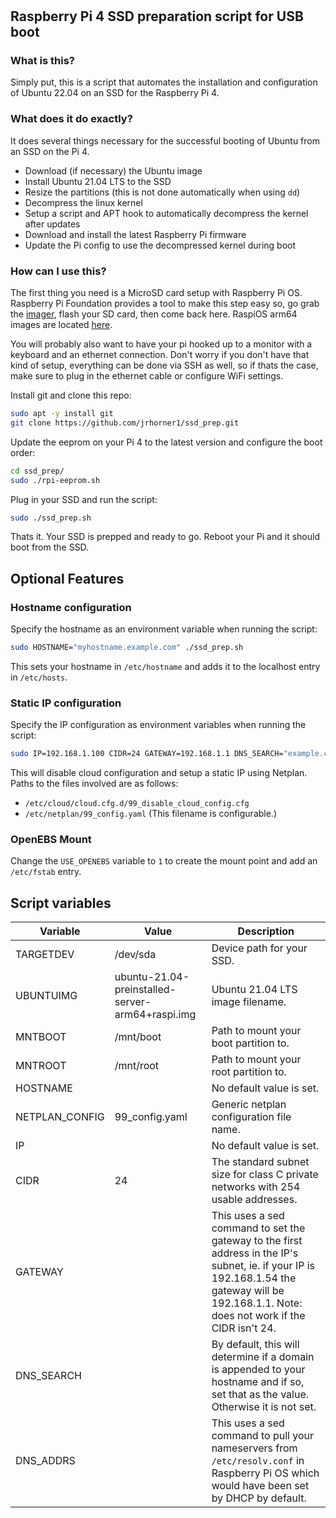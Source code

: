 #  

## Raspberry Pi 4 SSD preparation script for USB boot  

### What is this?  

Simply put, this is a script that automates the installation and configuration of Ubuntu 22.04 on an SSD for the Raspberry Pi 4.  

### What does it do exactly?  

It does several things necessary for the successful booting of Ubuntu from an SSD on the Pi 4.

* Download (if necessary) the Ubuntu image
* Install Ubuntu 21.04 LTS to the SSD
* Resize the partitions (this is not done automatically when using `dd`)
* Decompress the linux kernel
* Setup a script and APT hook to automatically decompress the kernel after updates
* Download and install the latest Raspberry Pi firmware
* Update the Pi config to use the decompressed kernel during boot

### How can I use this?  

The first thing you need is a MicroSD card setup with Raspberry Pi OS. Raspberry Pi Foundation provides a tool to make this step easy so, go grab the [imager](https://downloads.raspberrypi.org/imager/), flash your SD card, then come back here. RaspiOS arm64 images are located [here](https://downloads.raspberrypi.org/raspios_lite_arm64/images/).

You will probably also want to have your pi hooked up to a monitor with a keyboard and an ethernet connection. Don't worry if you don't have that kind of setup, everything can be done via SSH as well, so if thats the case, make sure to plug in the ethernet cable or configure WiFi settings.

Install git and clone this repo:

```bash
sudo apt -y install git
git clone https://github.com/jrhorner1/ssd_prep.git
```

Update the eeprom on your Pi 4 to the latest version and configure the boot order:

```bash
cd ssd_prep/
sudo ./rpi-eeprom.sh
```

Plug in your SSD and run the script:

```bash
sudo ./ssd_prep.sh
```

Thats it. Your SSD is prepped and ready to go. Reboot your Pi and it should boot from the SSD.  

## Optional Features

### Hostname configuration

Specify the hostname as an environment variable when running the script:

```bash
sudo HOSTNAME="myhostname.example.com" ./ssd_prep.sh
```

This sets your hostname in `/etc/hostname` and adds it to the localhost entry in `/etc/hosts`.

### Static IP configuration

Specify the IP configuration as environment variables when running the script:

```bash
sudo IP=192.168.1.100 CIDR=24 GATEWAY=192.168.1.1 DNS_SEARCH="example.com" DNS_ADDRS="1.1.1.1, 1.0.0.1" ./ssd_prep.sh
```

This will disable cloud configuration and setup a static IP using Netplan. Paths to the files involved are as follows:

* `/etc/cloud/cloud.cfg.d/99_disable_cloud_config.cfg`
* `/etc/netplan/99_config.yaml` (This filename is configurable.)

### OpenEBS Mount

Change the `USE_OPENEBS` variable to `1` to create the mount point and add an `/etc/fstab` entry.  

## Script variables

|Variable|Value|Description|
|---|---|---|
|TARGETDEV|/dev/sda|Device path for your SSD.|
|UBUNTUIMG|ubuntu-21.04-preinstalled-server-arm64+raspi.img|Ubuntu 21.04 LTS image filename.|
|MNTBOOT|/mnt/boot|Path to mount your boot partition to.|
|MNTROOT|/mnt/root|Path to mount your root partition to.|
|HOSTNAME| |No default value is set.|
|NETPLAN_CONFIG|99_config.yaml|Generic netplan configuration file name.|
|IP| |No default value is set.| 
|CIDR|24|The standard subnet size for class C private networks with 254 usable addresses.|
|GATEWAY| |This uses a sed command to set the gateway to the first address in the IP's subnet, ie. if your IP is 192.168.1.54 the gateway will be 192.168.1.1. Note: does not work if the CIDR isn't 24.|
|DNS_SEARCH| |By default, this will determine if a domain is appended to your hostname and if so, set that as the value. Otherwise it is not set.|
|DNS_ADDRS| |This uses a sed command to pull your nameservers from `/etc/resolv.conf` in Raspberry Pi OS which would have been set by DHCP by default.|
